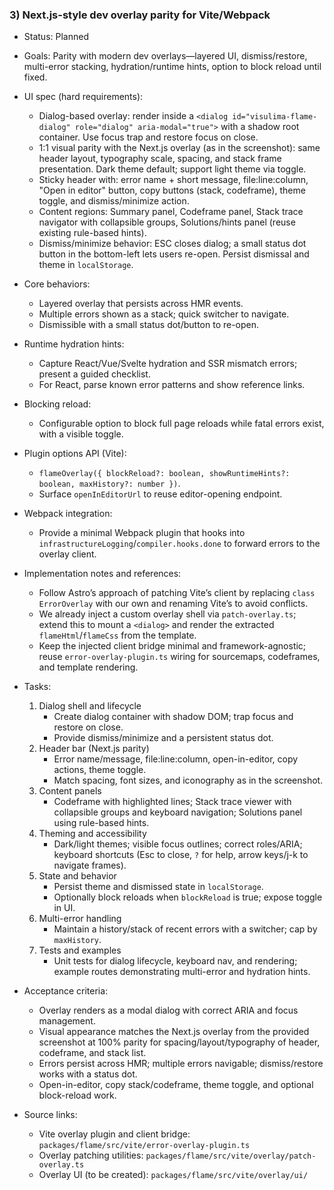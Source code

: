 ### 3) Next.js-style dev overlay parity for Vite/Webpack

- Status: Planned

- Goals: Parity with modern dev overlays—layered UI, dismiss/restore, multi-error stacking, hydration/runtime hints, option to block reload until fixed.

- UI spec (hard requirements):

    - Dialog-based overlay: render inside a `<dialog id="visulima-flame-dialog" role="dialog" aria-modal="true">` with a shadow root container. Use focus trap and restore focus on close.
    - 1:1 visual parity with the Next.js overlay (as in the screenshot): same header layout, typography scale, spacing, and stack frame presentation. Dark theme default; support light theme via toggle.
    - Sticky header with: error name + short message, file:line:column, "Open in editor" button, copy buttons (stack, codeframe), theme toggle, and dismiss/minimize action.
    - Content regions: Summary panel, Codeframe panel, Stack trace navigator with collapsible groups, Solutions/hints panel (reuse existing rule-based hints).
    - Dismiss/minimize behavior: ESC closes dialog; a small status dot button in the bottom-left lets users re-open. Persist dismissal and theme in `localStorage`.

- Core behaviors:

    - Layered overlay that persists across HMR events.
    - Multiple errors shown as a stack; quick switcher to navigate.
    - Dismissible with a small status dot/button to re-open.

- Runtime hydration hints:

    - Capture React/Vue/Svelte hydration and SSR mismatch errors; present a guided checklist.
    - For React, parse known error patterns and show reference links.

- Blocking reload:

    - Configurable option to block full page reloads while fatal errors exist, with a visible toggle.

- Plugin options API (Vite):

    - `flameOverlay({ blockReload?: boolean, showRuntimeHints?: boolean, maxHistory?: number })`.
    - Surface `openInEditorUrl` to reuse editor-opening endpoint.

- Webpack integration:

    - Provide a minimal Webpack plugin that hooks into `infrastructureLogging`/`compiler.hooks.done` to forward errors to the overlay client.

- Implementation notes and references:

    - Follow Astro’s approach of patching Vite’s client by replacing `class ErrorOverlay` with our own and renaming Vite’s to avoid conflicts.
    - We already inject a custom overlay shell via `patch-overlay.ts`; extend this to mount a `<dialog>` and render the extracted `flameHtml`/`flameCss` from the template.
    - Keep the injected client bridge minimal and framework-agnostic; reuse `error-overlay-plugin.ts` wiring for sourcemaps, codeframes, and template rendering.

- Tasks:

    1. Dialog shell and lifecycle
       - Create dialog container with shadow DOM; trap focus and restore on close.
       - Provide dismiss/minimize and a persistent status dot.
    2. Header bar (Next.js parity)
       - Error name/message, file:line:column, open-in-editor, copy actions, theme toggle.
       - Match spacing, font sizes, and iconography as in the screenshot.
    3. Content panels
       - Codeframe with highlighted lines; Stack trace viewer with collapsible groups and keyboard navigation; Solutions panel using rule-based hints.
    4. Theming and accessibility
       - Dark/light themes; visible focus outlines; correct roles/ARIA; keyboard shortcuts (Esc to close, `?` for help, arrow keys/j-k to navigate frames).
    5. State and behavior
       - Persist theme and dismissed state in `localStorage`.
       - Optionally block reloads when `blockReload` is true; expose toggle in UI.
    6. Multi-error handling
       - Maintain a history/stack of recent errors with a switcher; cap by `maxHistory`.
    7. Tests and examples
       - Unit tests for dialog lifecycle, keyboard nav, and rendering; example routes demonstrating multi-error and hydration hints.

- Acceptance criteria:

    - Overlay renders as a modal dialog with correct ARIA and focus management.
    - Visual appearance matches the Next.js overlay from the provided screenshot at 100% parity for spacing/layout/typography of header, codeframe, and stack list.
    - Errors persist across HMR; multiple errors navigable; dismiss/restore works with a status dot.
    - Open-in-editor, copy stack/codeframe, theme toggle, and optional block-reload work.

- Source links:

    - Vite overlay plugin and client bridge: `packages/flame/src/vite/error-overlay-plugin.ts`
    - Overlay patching utilities: `packages/flame/src/vite/overlay/patch-overlay.ts`
    - Overlay UI (to be created): `packages/flame/src/vite/overlay/ui/`